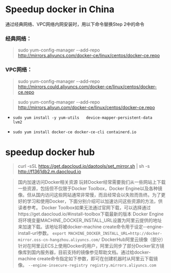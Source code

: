 # Speedup docker in China
通过经典网络、VPC网络内网安装时，用以下命令替换Step 2中的命令
### 经典网络：
> sudo yum-config-manager --add-repo http://mirrors.aliyuncs.com/docker-ce/linux/centos/docker-ce.repo

### VPC网络：
> sudo yum-config-manager --add-repo http://mirrors.could.aliyuncs.com/docker-ce/linux/centos/docker-ce.repo

> sudo yum-config-manager --add-repo http://mirrors.aliyun.com/docker-ce/linux/centos/docker-ce.repo


- `sudo yum install -y yum-utils   device-mapper-persistent-data   lvm2`

- `sudo yum install docker-ce docker-ce-cli containerd.io`


# speedup docker hub 
> curl -sSL https://get.daocloud.io/daotools/set_mirror.sh | sh -s http://f1361db2.m.daocloud.io



> 国内加速访问Docker相关资源
玩转Docker经常需要我们从一些网站上下载一些资源，包括但不仅限于Docker Toolbox，Docker Engine以及各种镜像。但从国内访问这些网站通常非常慢，而且经常会以失败而告终。为了更好的学习和使用Docker，下面分别介绍可以加速访问这些资源的方法，供读者参考。
>Docker Toolbox如果无法通过官网下载，可以选择通过https://get.daocloud.io/#install-toolbox下载最新的版本
Docker Engine
将环境变量MACHINE_DOCKER_INSTALL_URL设置为阿里云提供的地址来加速下载。该地址将被docker-machine create命令用于设定--engine-install-url参数。
`export MACHINE_DOCKER_INSTALL_URL=http://docker-mirror.oss-cn-hangzhou.aliyuncs.com/`
DockerHub阿里云镜像（部分）
针对在阿里云ECS上使用Docker的用户，阿里云同步了部分Docker官方镜像库到国内服务器，目前支持的镜像参见帮助文档。通过给docker-machine create命令指定如下参数，即可在创建机器时从阿里云下载镜像。
`--engine-insecure-registry registry.mirrors.aliyuncs.com`